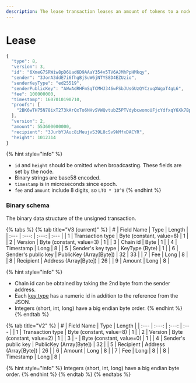 ```yaml
---
description: The lease transaction leases an amount of tokens to a node for staking.
---
```


# Lease

```javascript
{
  "type": 8,
  "version": 3,
  "id": "6XmeG7SRWiw8pD6Uad6D9AAaY354v5TV6AJMhPpHMkqy",
  "sender": "3JorA3ddE7i6fhgBjSuW6jNTYS8D4EZUzio",
  "senderKeyType": "ed25519",
  "senderPublicKey": "AWwAdRHFmSqTCMHJ346wFSbJUsGUzQYCzuqXWgaT4gL6",
  "fee": 100000000,
  "timestamp": 1607010190710,
  "proofs": [
    "2BK6wTH75N78ixT273kArQxTo6NHvSVWQvtubZ5PTVdybcwomoUFjcYdfxqY6Xk7BpePjDbyr9aWdE5iZxQLq63J"
  ],
  "version": 2,
  "amount": 553600000000,
  "recipient": "3JurbYJAuc8iMeujvS39L8cSv9kMfxDACYR",
  "height": 1012314
}
```

{% hint style="info" %}
* `id` and `height` should be omitted when broadcasting. These fields are set by the node.
* Binary strings are base58 encoded.
* `timestamp` is in microseconds since epoch.
* `fee` and `amount` include 8 digits, so `LTO * 10^8`
{% endhint %}

### Binary schema

The binary data structure of the unsigned transaction.

{% tabs %}
{% tab title="V3 \(current\)" %}
| \# | Field Name | Type | Length |
| :--- | :---: | :---: | :--- |
| 1 | Transaction type | Byte \(constant, value=8\) | 1 |
| 2 | Version | Byte \(constant, value=3\) | 1 |
| 3 | Chain id | Byte | 1 |
| 4 | Timestamp | Long | 8 |
| 5 | Sender's key type | KeyType \(Byte\) | 1 |
| 6 | Sender's public key | PublicKey \(Array\[Byte\]\) | 32 \| 33 |
| 7 | Fee | Long | 8 |
| 8 | Recipient | Address \(Array\[Byte\]\) | 26 |
| 9 | Amount | Long | 8 |

{% hint style="info" %}
* Chain id can be obtained by taking the 2nd byte from the sender address.
* Each [key type](../../accounts.md#key-types) has a numeric id in addition to the reference from the JSON.
* Integers \(short, int, long\) have a big endian byte order.
{% endhint %}
{% endtab %}

{% tab title="V2" %}
| \# | Field Name | Type | Length |
| :--- | :---: | :---: | :--- |
| 1 | Transaction type | Byte \(constant, value=8\) | 1 |
| 2 | Version | Byte \(constant, value=2\) | 1 |
| 3 | - | Byte \(constant, value=0\) | 1 |
| 4 | Sender's public key | PublicKey \(Array\[Byte\]\) | 32 |
| 5 | Recipient | Address \(Array\[Byte\]\) | 26 |
| 6 | Amount | Long | 8 |
| 7 | Fee | Long | 8 |
| 8 | Timestamp | Long | 8 |

{% hint style="info" %}
Integers \(short, int, long\) have a big endian byte order.
{% endhint %}
{% endtab %}
{% endtabs %}

